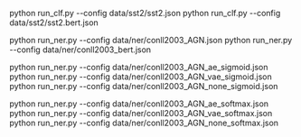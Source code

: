 python run_clf.py --config data/sst2/sst2.json
python run_clf.py --config data/sst2/sst2.bert.json

python run_ner.py --config data/ner/conll2003_AGN.json
python run_ner.py --config data/ner/conll2003_bert.json

python run_ner.py --config data/ner/conll2003_AGN_ae_sigmoid.json
python run_ner.py --config data/ner/conll2003_AGN_vae_sigmoid.json
python run_ner.py --config data/ner/conll2003_AGN_none_sigmoid.json

python run_ner.py --config data/ner/conll2003_AGN_ae_softmax.json
python run_ner.py --config data/ner/conll2003_AGN_vae_softmax.json
python run_ner.py --config data/ner/conll2003_AGN_none_softmax.json